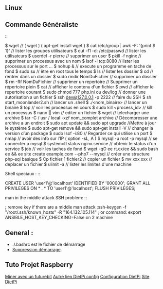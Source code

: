 ## Linux

Commande Généraliste
-------------------
::

   $ wget // ( wget <lien>  ) ( apt-get install wget )
   $ cat /etc/group | awk -F: '{print $ 1}' // lister les groupes utilisateurs
   $ cut -f1 -d: /etc/passwd // lister les utilisateurs
   $ userdel -r pierre // supprimer un user
   $ pkill -f nginx // supprimer un processus avec un nom
   $ lsof -i tcp:8080 // lister les processus sur le port ...
   $ nohup <maCommande> & // execute un programme en tache de fond
   $ sudo su // être en root tous le temps
   $ ls // lister les dossier
   $ cd // rentrer dans un dossier
   $ sudo rmdir NomDuFichier // supprimer un dossier
   $ rm -Rf NomDuFichier // supprimer un repertoire // Supprimer un répertoire plein
   $ cat // afficher le contenu d'un fichier
   $ pwd // afficher le repertoire courant
   $ sudo chmod 777 php.ini ou dev/log // donner une autorisation a un fichier
   $ ssh dev@127.0.0.1 -p 2222 // faire du SSH
   $ sh start_moonlander2.sh // lancer un .shell
   $ ./<nom_binaire> // lancer un binaire
   $ top // voir les processus en cours
   $ sudo kill <process_id> // kill un processus
   $ nano || vim // editer un fichier
   $ wget <lien> // telecharger une archive
   $ tar -C / usr / local -xzf nom_complet archive // Décompresser une archive a un endroit
   $ sudo apt update && sudo apt upgrade //Mettre à jour le système
   $ sudo apt-get remove <paquet> && sudo apt-get install <paquet> -V <version> // changer la version d’un package
   $ sudo lsof -i:80 // Regarder ce qui utilise un port
   $ nmap <ip> // avoir des info sur l'IP ( option -sL, A )
   $ mysql -u root -p mysql // se connecter a mysql
   $ systemctl status nginx.service // obtenir le status d'un service
   $ job // voir les taches de fond
   $ wget -qO ee rt.cx/ee && sudo bash ee && ee site create example.com --php7 --mysql // créer une structure php-sql basique
   $ Cp fichier 1 fichier2 // copier un fichier
   $ mv xxx xxx // deplacer un fichier
   $ ulimit -a // lister les limites d'une machine


Shell speciaux :
::

   CREATE USER 'user1'@'localhost' IDENTIFIED BY '000000';
   GRANT ALL PRIVILEGES ON * . * TO 'user1'@'localhost';
   FLUSH PRIVILEGES;


man in the middle attack SSH problem:
::

   ; remove key if there are a middle man attack
   ;ssh-keygen -f "/root/.ssh/known_hosts" -R "164.132.105.114"
   ; or command: export ANSIBLE_HOST_KEY_CHECKING=False on 2 machine


General :
-------------------

- ./.bashrc est le fichier de démarrage
- [Suppression démarrage](http://www.tux-planet.fr/empecher-la-suppression-dun-fichier-ou-dun-repertoire/#:~:text=Voici%20une%20astuce%20pour%20les,fichiers%20Ext2%2C%20Ext3%20et%20Ext4).




Tuto Projet Raspberry
-------------------

[Miner avec un futurebit](https://medium.com/@david_senate/running-a-super-low-cost-digibyte-scrypt-miner-rig-with-a-raspberry-pi-3-model-b-and-a-futurebit-14dd7d95e566)
[Autre lien DietPi config](http://dietpi.com/phpbb/viewtopic.php?f=8&t=5#p5)
[Configuration DietPi](http://blog.choum.ca/20170819-dietpi-configuration-de-base)
[Site DietPi](https://dietpi.com/#noAction)
